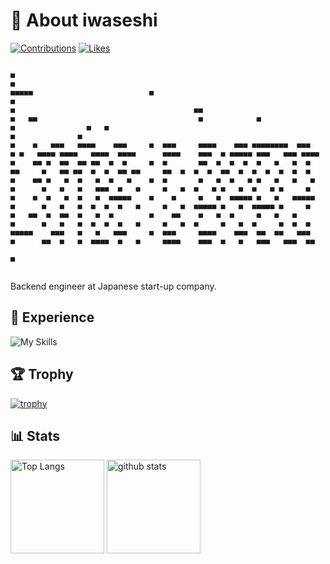 # :ghost: About iwaseshi

[![Contributions](https://badgen.org/img/qiita/470_aaa/contributions?style=plastic)](https://qiita.com/470_aaa) [![Likes](https://badgen.org/img/zenn/burizae/likes?style=plastic)](https://zenn.dev/burizae) 

```
                                          ■                                     ■                                                         
■■■■■                          ■          ■                                     ■                                        ■■               
■   ■■                                    ■            ■   ■                ■   ■                                       ■              ■  
■    ■   ■■■   ■■■■    ■■■     ■  ■■■     ■■■■    ■■■ ■■■■■■■■  ■■■  ■ ■   ■■■■ ■■■■   ■■■■  ■■■■      ■■■■    ■■■  ■ ■■■■■ ■■■   ■■■ ■■■■
■    ■■ ■  ■■  ■■ ■■  ■  ■     ■  ■       ■■  ■  ■  ■  ■   ■   ■  ■  ■■     ■   ■■ ■■  ■  ■  ■■ ■■     ■■  ■  ■  ■  ■■  ■  ■  ■  ■  ■  ■  
■    ■■ ■   ■  ■   ■  ■   ■    ■  ■       ■   ■  ■   ■ ■   ■   ■   ■ ■      ■   ■   ■   ■■■  ■   ■     ■   ■  ■   ■ ■   ■  ■   ■ ■     ■  
■    ■  ■   ■  ■   ■  ■■■■■    ■    ■     ■   ■  ■■■■■ ■   ■   ■■■■■ ■      ■   ■   ■  ■  ■  ■   ■     ■   ■  ■■■■■ ■   ■  ■■■■■ ■     ■  
■   ■■  ■  ■■  ■   ■  ■        ■    ■■    ■   ■  ■     ■   ■   ■     ■      ■   ■   ■  ■  ■  ■   ■     ■   ■  ■     ■   ■  ■     ■  ■  ■  
■■■■■    ■■■   ■   ■   ■■■     ■  ■■■     ■■■■    ■■■  ■■  ■■   ■■■  ■      ■■  ■   ■  ■■■■  ■   ■     ■■■■    ■■■  ■   ■   ■■■   ■■■  ■■ 
                                                                                                       ■                                                                       
                                                                                                                            
```                                                                                                                           


Backend engineer at Japanese start-up company.

## :muscle: Experience


![My Skills](https://skillicons.dev/icons?i=go,java,kotlin,gradle,py,js,ts,nodejs,nextjs,angular,ktor,spring,html,css,gcp,aws,docker,kafka,mysql,jenkins,githubactions,github,gitlab,vscode,idea,&perline=7)

## 🏆 Trophy

[![trophy](https://github-profile-trophy.vercel.app/?username=iwaseshi&theme=onedark)](https://github.com/iwaseshi)

## 📊 Stats

<p align="left">
  <img alt="Top Langs" height="150px" src="https://github-readme-stats.vercel.app/api/top-langs/?username=iwaseshi&layout=compact&show_icons=true&theme=onedark" />
  <img alt="github stats" height="150px" src="https://github-readme-stats.vercel.app/api?username=iwaseshi&theme=onedark&show_icons=ture" />
</p>
